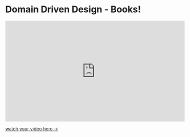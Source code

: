 # Domain Driven Design - Books!

<iframe width="560" height="315" src="https://www.youtube.com/embed/z8qhToMtYRc" title="YouTube video player" frameborder="0" allow="accelerometer; autoplay; clipboard-write; encrypted-media; gyroscope; picture-in-picture; web-share" allowfullscreen></iframe>


[watch your video here ->](https://youtu.be/z8qhToMtYRc)